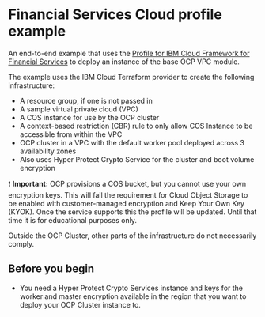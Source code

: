 # Financial Services Cloud profile example

An end-to-end example that uses the [Profile for IBM Cloud Framework for Financial Services](../../modules/fscloud) to deploy an instance of the base OCP VPC module.

The example uses the IBM Cloud Terraform provider to create the following infrastructure:

- A resource group, if one is not passed in
- A sample virtual private cloud (VPC)
- A COS instance for use by the OCP cluster
- A context-based restriction (CBR) rule to only allow COS Instance to be accessible from within the VPC
- OCP cluster in a VPC with the default worker pool deployed across 3 availability zones
- Also uses Hyper Protect Crypto Service for the cluster and boot volume encryption


:exclamation: **Important:** OCP provisions a COS bucket, but you cannot use your own encryption keys. This will fail the requirement for Cloud Object Storage to be enabled with customer-managed encryption and Keep Your Own Key (KYOK).
Once the service supports this the profile will be updated. Until that time it is for educational purposes only.

Outside the OCP Cluster, other parts of the infrastructure do not necessarily comply.

## Before you begin

- You need a Hyper Protect Crypto Services instance and keys for the worker and master encryption available in the region that you want to deploy your OCP Cluster instance to.

